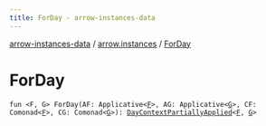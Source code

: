 ```yaml
---
title: ForDay - arrow-instances-data
---
```


[arrow-instances-data](../index.html) / [arrow.instances](index.html) / [ForDay](./-for-day.html)

# ForDay

`fun <F, G> ForDay(AF: Applicative<`[`F`](-for-day.html#F)`>, AG: Applicative<`[`G`](-for-day.html#G)`>, CF: Comonad<`[`F`](-for-day.html#F)`>, CG: Comonad<`[`G`](-for-day.html#G)`>): `[`DayContextPartiallyApplied`](-day-context-partially-applied/index.html)`<`[`F`](-for-day.html#F)`, `[`G`](-for-day.html#G)`>`